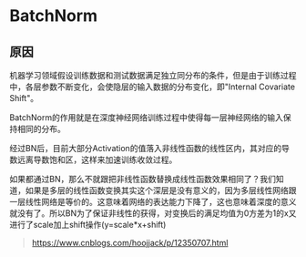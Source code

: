# BatchNorm

## 原因

机器学习领域假设训练数据和测试数据满足独立同分布的条件，但是由于训练过程中，各层参数不断变化，会使隐层的输入数据的分布变化，即"Internal Covariate Shift"。

BatchNorm的作用就是在深度神经网络训练过程中使得每一层神经网络的输入保持相同的分布。

经过BN后，目前大部分Activation的值落入非线性函数的线性区内，其对应的导数远离导数饱和区，这样来加速训练收敛过程。

如果都通过BN，那么不就跟把非线性函数替换成线性函数效果相同了？我们知道，如果是多层的线性函数变换其实这个深层是没有意义的，因为多层线性网络跟一层线性网络是等价的。这意味着网络的表达能力下降了，这也意味着深度的意义就没有了。所以BN为了保证非线性的获得，对变换后的满足均值为0方差为1的x又进行了scale加上shift操作(y=scale*x+shift)

> https://www.cnblogs.com/hoojjack/p/12350707.html